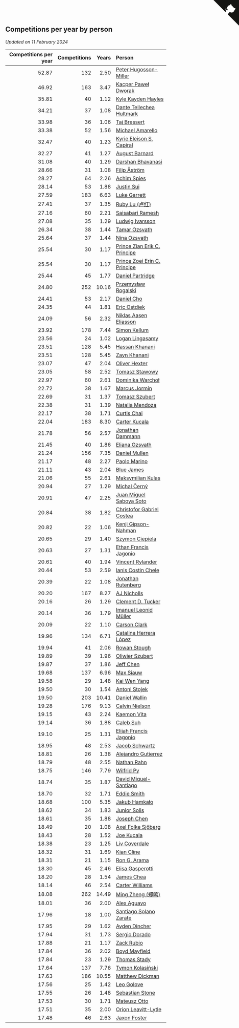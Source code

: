## Competitions per year by person

*Updated on 11 February 2024*

| Competitions per year | Competitions | Years | Person |
| ---: | ---: | ---: | :--- |
| 52.87 | 132 | 2.50 | [Peter Hugosson-Miller](https://www.worldcubeassociation.org/persons/2021HUGO01) |
| 46.92 | 163 | 3.47 | [Kacper Paweł Dworak](https://www.worldcubeassociation.org/persons/2020DWOR01) |
| 35.81 | 40 | 1.12 | [Kyle Kayden Hayles](https://www.worldcubeassociation.org/persons/2022HAYL02) |
| 34.21 | 37 | 1.08 | [Dante Tellechea Hultmark](https://www.worldcubeassociation.org/persons/2023HULT01) |
| 33.98 | 36 | 1.06 | [Taj Bressert](https://www.worldcubeassociation.org/persons/2023BRES01) |
| 33.38 | 52 | 1.56 | [Michael Amarello](https://www.worldcubeassociation.org/persons/2022AMAR09) |
| 32.47 | 40 | 1.23 | [Kyrie Eleison S. Capiral](https://www.worldcubeassociation.org/persons/2022CAPI02) |
| 32.27 | 41 | 1.27 | [August Barnard](https://www.worldcubeassociation.org/persons/2022BARN21) |
| 31.08 | 40 | 1.29 | [Darshan Bhavanasi](https://www.worldcubeassociation.org/persons/2022BHAV01) |
| 28.66 | 31 | 1.08 | [Filip Åström](https://www.worldcubeassociation.org/persons/2023ASTR01) |
| 28.27 | 64 | 2.26 | [Achim Spies](https://www.worldcubeassociation.org/persons/2021SPIE01) |
| 28.14 | 53 | 1.88 | [Justin Sui](https://www.worldcubeassociation.org/persons/2022SUIJ01) |
| 27.59 | 183 | 6.63 | [Luke Garrett](https://www.worldcubeassociation.org/persons/2017GARR05) |
| 27.41 | 37 | 1.35 | [Ruby Lu (卢红)](https://www.worldcubeassociation.org/persons/2022LURU01) |
| 27.16 | 60 | 2.21 | [Saisabari Ramesh](https://www.worldcubeassociation.org/persons/2021RAME01) |
| 27.08 | 35 | 1.29 | [Ludwig Ivarsson](https://www.worldcubeassociation.org/persons/2022IVAR01) |
| 26.34 | 38 | 1.44 | [Tamar Ozsvath](https://www.worldcubeassociation.org/persons/2022OZSV04) |
| 25.64 | 37 | 1.44 | [Nina Ozsvath](https://www.worldcubeassociation.org/persons/2022OZSV03) |
| 25.54 | 30 | 1.17 | [Prince Zian Erik C. Principe](https://www.worldcubeassociation.org/persons/2022PRIN08) |
| 25.54 | 30 | 1.17 | [Prince Zoei Erin C. Principe](https://www.worldcubeassociation.org/persons/2022PRIN09) |
| 25.44 | 45 | 1.77 | [Daniel Partridge](https://www.worldcubeassociation.org/persons/2022PART02) |
| 24.80 | 252 | 10.16 | [Przemysław Rogalski](https://www.worldcubeassociation.org/persons/2013ROGA02) |
| 24.41 | 53 | 2.17 | [Daniel Cho](https://www.worldcubeassociation.org/persons/2021CHOD01) |
| 24.35 | 44 | 1.81 | [Eric Ostdiek](https://www.worldcubeassociation.org/persons/2022OSTD01) |
| 24.09 | 56 | 2.32 | [Niklas Aasen Eliasson](https://www.worldcubeassociation.org/persons/2021ELIA01) |
| 23.92 | 178 | 7.44 | [Simon Kellum](https://www.worldcubeassociation.org/persons/2016KELL12) |
| 23.56 | 24 | 1.02 | [Logan Lingasamy](https://www.worldcubeassociation.org/persons/2023LING02) |
| 23.51 | 128 | 5.45 | [Hassan Khanani](https://www.worldcubeassociation.org/persons/2018KHAN26) |
| 23.51 | 128 | 5.45 | [Zayn Khanani](https://www.worldcubeassociation.org/persons/2018KHAN28) |
| 23.07 | 47 | 2.04 | [Oliver Hexter](https://www.worldcubeassociation.org/persons/2022HEXT01) |
| 23.05 | 58 | 2.52 | [Tomasz Stawowy](https://www.worldcubeassociation.org/persons/2021STAW01) |
| 22.97 | 60 | 2.61 | [Dominika Warchoł](https://www.worldcubeassociation.org/persons/2021WARC01) |
| 22.72 | 38 | 1.67 | [Marcus Jormin](https://www.worldcubeassociation.org/persons/2022JORM01) |
| 22.69 | 31 | 1.37 | [Tomasz Szubert](https://www.worldcubeassociation.org/persons/2022SZUB02) |
| 22.38 | 31 | 1.39 | [Natalia Mendoza](https://www.worldcubeassociation.org/persons/2022MEND24) |
| 22.17 | 38 | 1.71 | [Curtis Chai](https://www.worldcubeassociation.org/persons/2022CHAI02) |
| 22.04 | 183 | 8.30 | [Carter Kucala](https://www.worldcubeassociation.org/persons/2015KUCA01) |
| 21.78 | 56 | 2.57 | [Jonathan Dammann](https://www.worldcubeassociation.org/persons/2021DAMM01) |
| 21.45 | 40 | 1.86 | [Eliana Ozsvath](https://www.worldcubeassociation.org/persons/2022OZSV01) |
| 21.24 | 156 | 7.35 | [Daniel Mullen](https://www.worldcubeassociation.org/persons/2016MULL04) |
| 21.17 | 48 | 2.27 | [Paolo Marino](https://www.worldcubeassociation.org/persons/2021MARI04) |
| 21.11 | 43 | 2.04 | [Blue James](https://www.worldcubeassociation.org/persons/2022JAME01) |
| 21.06 | 55 | 2.61 | [Maksymilian Kulas](https://www.worldcubeassociation.org/persons/2021KULA02) |
| 20.94 | 27 | 1.29 | [Michal Černý](https://www.worldcubeassociation.org/persons/2022CERN03) |
| 20.91 | 47 | 2.25 | [Juan Miguel Saboya Soto](https://www.worldcubeassociation.org/persons/2021SOTO01) |
| 20.84 | 38 | 1.82 | [Christofor Gabriel Costea](https://www.worldcubeassociation.org/persons/2022COST03) |
| 20.82 | 22 | 1.06 | [Kenji Gipson-Nahman](https://www.worldcubeassociation.org/persons/2023GIPS01) |
| 20.65 | 29 | 1.40 | [Szymon Ciepiela](https://www.worldcubeassociation.org/persons/2022CIEP01) |
| 20.63 | 27 | 1.31 | [Ethan Francis Jagonio](https://www.worldcubeassociation.org/persons/2022JAGO03) |
| 20.61 | 40 | 1.94 | [Vincent Rylander](https://www.worldcubeassociation.org/persons/2022RYLA01) |
| 20.44 | 53 | 2.59 | [Ianis Costin Chele](https://www.worldcubeassociation.org/persons/2021CHEL01) |
| 20.39 | 22 | 1.08 | [Jonathan Rutenberg](https://www.worldcubeassociation.org/persons/2023RUTE01) |
| 20.20 | 167 | 8.27 | [AJ Nicholls](https://www.worldcubeassociation.org/persons/2015NICH04) |
| 20.16 | 26 | 1.29 | [Clement D. Tucker](https://www.worldcubeassociation.org/persons/2022TUCK09) |
| 20.14 | 36 | 1.79 | [Imanuel Leonid Müller](https://www.worldcubeassociation.org/persons/2022MULL02) |
| 20.09 | 22 | 1.10 | [Carson Clark](https://www.worldcubeassociation.org/persons/2023CLAR02) |
| 19.96 | 134 | 6.71 | [Catalina Herrera López](https://www.worldcubeassociation.org/persons/2017LOPE31) |
| 19.94 | 41 | 2.06 | [Rowan Stough](https://www.worldcubeassociation.org/persons/2022STOU01) |
| 19.89 | 39 | 1.96 | [Oliwier Szubert](https://www.worldcubeassociation.org/persons/2022SZUB01) |
| 19.87 | 37 | 1.86 | [Jeff Chen](https://www.worldcubeassociation.org/persons/2022CHEN19) |
| 19.68 | 137 | 6.96 | [Max Siauw](https://www.worldcubeassociation.org/persons/2017SIAU02) |
| 19.58 | 29 | 1.48 | [Kai Wen Yang](https://www.worldcubeassociation.org/persons/2022YANG19) |
| 19.50 | 30 | 1.54 | [Antoni Stojek](https://www.worldcubeassociation.org/persons/2022STOJ03) |
| 19.50 | 203 | 10.41 | [Daniel Wallin](https://www.worldcubeassociation.org/persons/2013WALL03) |
| 19.28 | 176 | 9.13 | [Calvin Nielson](https://www.worldcubeassociation.org/persons/2014NIEL03) |
| 19.15 | 43 | 2.24 | [Kaemon Vita](https://www.worldcubeassociation.org/persons/2021VITA01) |
| 19.14 | 36 | 1.88 | [Caleb Suh](https://www.worldcubeassociation.org/persons/2022SUHC01) |
| 19.10 | 25 | 1.31 | [Elijah Francis Jagonio](https://www.worldcubeassociation.org/persons/2022JAGO02) |
| 18.95 | 48 | 2.53 | [Jacob Schwartz](https://www.worldcubeassociation.org/persons/2021SCHW01) |
| 18.81 | 26 | 1.38 | [Alejandro Gutierrez](https://www.worldcubeassociation.org/persons/2022GUTI09) |
| 18.79 | 48 | 2.55 | [Nathan Rahn](https://www.worldcubeassociation.org/persons/2021RAHN01) |
| 18.75 | 146 | 7.79 | [Wilfrid Py](https://www.worldcubeassociation.org/persons/2016PYWI01) |
| 18.74 | 35 | 1.87 | [David Miguel-Santiago](https://www.worldcubeassociation.org/persons/2022MIGU02) |
| 18.70 | 32 | 1.71 | [Eddie Smith](https://www.worldcubeassociation.org/persons/2022SMIT20) |
| 18.68 | 100 | 5.35 | [Jakub Hamkało](https://www.worldcubeassociation.org/persons/2018HAMK01) |
| 18.62 | 34 | 1.83 | [Junior Solis](https://www.worldcubeassociation.org/persons/2022SOLI03) |
| 18.61 | 35 | 1.88 | [Joseph Chen](https://www.worldcubeassociation.org/persons/2022CHEN16) |
| 18.49 | 20 | 1.08 | [Axel Folke Sjöberg](https://www.worldcubeassociation.org/persons/2023SJOB01) |
| 18.43 | 28 | 1.52 | [Joe Kucala](https://www.worldcubeassociation.org/persons/2022KUCA01) |
| 18.38 | 23 | 1.25 | [Liv Coverdale](https://www.worldcubeassociation.org/persons/2022COVE02) |
| 18.32 | 31 | 1.69 | [Kian Cline](https://www.worldcubeassociation.org/persons/2022CLIN01) |
| 18.31 | 21 | 1.15 | [Ron G. Arama](https://www.worldcubeassociation.org/persons/2022ARAM01) |
| 18.30 | 45 | 2.46 | [Elisa Gasperotti](https://www.worldcubeassociation.org/persons/2021GASP01) |
| 18.20 | 28 | 1.54 | [James Chea](https://www.worldcubeassociation.org/persons/2022CHEA05) |
| 18.14 | 46 | 2.54 | [Carter Williams](https://www.worldcubeassociation.org/persons/2021WILL06) |
| 18.08 | 262 | 14.49 | [Ming Zheng (郑鸣)](https://www.worldcubeassociation.org/persons/2009ZHEN11) |
| 18.01 | 36 | 2.00 | [Alex Aguayo](https://www.worldcubeassociation.org/persons/2022AGUA01) |
| 17.96 | 18 | 1.00 | [Santiago Solano Zarate](https://www.worldcubeassociation.org/persons/2023ZARA02) |
| 17.95 | 29 | 1.62 | [Ayden Dincher](https://www.worldcubeassociation.org/persons/2022DINC01) |
| 17.94 | 31 | 1.73 | [Sergio Dorado](https://www.worldcubeassociation.org/persons/2022CORR05) |
| 17.88 | 21 | 1.17 | [Zack Rubio](https://www.worldcubeassociation.org/persons/2022RUBI10) |
| 17.84 | 36 | 2.02 | [Boyd Mayfield](https://www.worldcubeassociation.org/persons/2022MAYF01) |
| 17.84 | 23 | 1.29 | [Thomas Stady](https://www.worldcubeassociation.org/persons/2022STAD01) |
| 17.64 | 137 | 7.76 | [Tymon Kolasiński](https://www.worldcubeassociation.org/persons/2016KOLA02) |
| 17.63 | 186 | 10.55 | [Matthew Dickman](https://www.worldcubeassociation.org/persons/2013DICK01) |
| 17.56 | 25 | 1.42 | [Leo Golove](https://www.worldcubeassociation.org/persons/2022GOLO02) |
| 17.55 | 26 | 1.48 | [Sebastian Stone](https://www.worldcubeassociation.org/persons/2022STON09) |
| 17.53 | 30 | 1.71 | [Mateusz Otto](https://www.worldcubeassociation.org/persons/2022OTTO01) |
| 17.51 | 35 | 2.00 | [Orion Leavitt-Lytle](https://www.worldcubeassociation.org/persons/2022LEAV01) |
| 17.48 | 46 | 2.63 | [Jaxon Foster](https://www.worldcubeassociation.org/persons/2021FOST01) |


<a href="https://github.com/jonatanklosko/wca_statistics" class="github-corner" aria-label="View source on Github"><svg width="80" height="80" viewBox="0 0 250 250" style="fill:#151513; color:#fff; position: absolute; top: 0; border: 0; right: 0;" aria-hidden="true"><path d="M0,0 L115,115 L130,115 L142,142 L250,250 L250,0 Z"></path><path d="M128.3,109.0 C113.8,99.7 119.0,89.6 119.0,89.6 C122.0,82.7 120.5,78.6 120.5,78.6 C119.2,72.0 123.4,76.3 123.4,76.3 C127.3,80.9 125.5,87.3 125.5,87.3 C122.9,97.6 130.6,101.9 134.4,103.2" fill="currentColor" style="transform-origin: 130px 106px;" class="octo-arm"></path><path d="M115.0,115.0 C114.9,115.1 118.7,116.5 119.8,115.4 L133.7,101.6 C136.9,99.2 139.9,98.4 142.2,98.6 C133.8,88.0 127.5,74.4 143.8,58.0 C148.5,53.4 154.0,51.2 159.7,51.0 C160.3,49.4 163.2,43.6 171.4,40.1 C171.4,40.1 176.1,42.5 178.8,56.2 C183.1,58.6 187.2,61.8 190.9,65.4 C194.5,69.0 197.7,73.2 200.1,77.6 C213.8,80.2 216.3,84.9 216.3,84.9 C212.7,93.1 206.9,96.0 205.4,96.6 C205.1,102.4 203.0,107.8 198.3,112.5 C181.9,128.9 168.3,122.5 157.7,114.1 C157.9,116.9 156.7,120.9 152.7,124.9 L141.0,136.5 C139.8,137.7 141.6,141.9 141.8,141.8 Z" fill="currentColor" class="octo-body"></path></svg></a><style>.github-corner:hover .octo-arm{animation:octocat-wave 560ms ease-in-out}@keyframes octocat-wave{0%,100%{transform:rotate(0)}20%,60%{transform:rotate(-25deg)}40%,80%{transform:rotate(10deg)}}@media (max-width:500px){.github-corner:hover .octo-arm{animation:none}.github-corner .octo-arm{animation:octocat-wave 560ms ease-in-out}}</style>
